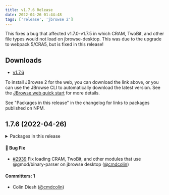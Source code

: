 ```yaml
---
title: v1.7.6 Release
date: 2022-04-26 01:44:48
tags: ['release', 'jbrowse 2']
---
```


This fixes a bug that affected v1.7.0-v1.7.5 in which CRAM, TwoBit, and other
file types would not load on jbrowse-desktop. This was due to the upgrade to
webpack 5/CRA5, but is fixed in this release!

## Downloads

- [v1.7.6](https://github.com/GMOD/jbrowse-components/releases/tag/v1.7.6)

To install JBrowse 2 for the web, you can download the link above, or you can
use the JBrowse CLI to automatically download the latest version. See the
[JBrowse web quick start](https://jbrowse.org/jb2/docs/quickstart_web) for more
details.

See "Packages in this release" in the changelog for links to packages published
on NPM.

## 1.7.6 (2022-04-26)

<details><summary>Packages in this release</summary>
<p>

| Package          | Download |
| ---------------- | -------- |
| @jbrowse/desktop |          |

</p>
</details>

#### :bug: Bug Fix

- [#2939](https://github.com/GMOD/jbrowse-components/pull/2939) Fix loading CRAM, TwoBit, and other modules that use @gmod/binary-parser on jbrowse desktop ([@cmdcolin](https://github.com/cmdcolin))

#### Committers: 1

- Colin Diesh ([@cmdcolin](https://github.com/cmdcolin))

